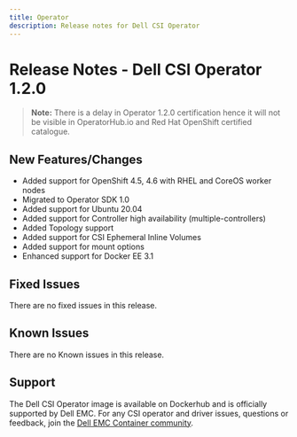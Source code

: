 ```yaml
---
title: Operator
description: Release notes for Dell CSI Operator
---
```


# Release Notes - Dell CSI Operator 1.2.0

>**Note:** There is a delay in Operator 1.2.0 certification hence it will not be visible in OperatorHub.io and Red Hat OpenShift certified catalogue.

## New Features/Changes
- Added support for OpenShift 4.5, 4.6 with RHEL and CoreOS worker nodes
- Migrated to Operator SDK 1.0
- Added support for Ubuntu 20.04
- Added support for Controller high availability (multiple-controllers)
- Added Topology support
- Added support for CSI Ephemeral Inline Volumes
- Added support for mount options
- Enhanced support for Docker EE 3.1

## Fixed Issues
There are no fixed issues in this release.

## Known Issues
There are no Known issues in this release.

## Support
The Dell CSI Operator image is available on Dockerhub and is officially supported by Dell EMC.
For any CSI operator and driver issues, questions or feedback, join the [Dell EMC Container community](https://www.dell.com/community/Containers/bd-p/Containers).
